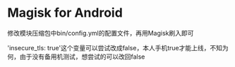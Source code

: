 # Magisk for Android

修改模块压缩包中bin/config.yml的配置文件，再用Magisk刷入即可

'insecure_tls: true'这个变量可以尝试改成false，本人手机true才能上线，不知为何，由于没有备用机测试，想尝试的可以改回false
